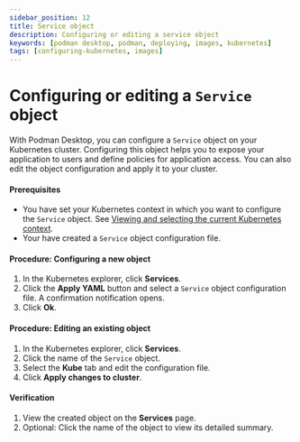 ```yaml
---
sidebar_position: 12
title: Service object
description: Configuring or editing a service object
keywords: [podman desktop, podman, deploying, images, kubernetes]
tags: [configuring-kubernetes, images]
---
```


# Configuring or editing a `Service` object

With Podman Desktop, you can configure a `Service` object on your Kubernetes cluster. Configuring this object helps you to expose your application to users and define policies for application access. You can also edit the object configuration and apply it to your cluster.

#### Prerequisites

- You have set your Kubernetes context in which you want to configure the `Service` object. See [Viewing and selecting the current Kubernetes context](/docs/kubernetes/viewing-and-selecting-current-kubernete-context-in-the-status-bar).
- Your have created a `Service` object configuration file.

#### Procedure: Configuring a new object

1. In the Kubernetes explorer, click **Services**.
2. Click the **Apply YAML** button and select a `Service` object configuration file. A confirmation notification opens.
3. Click **Ok**.

#### Procedure: Editing an existing object

1. In the Kubernetes explorer, click **Services**.
1. Click the name of the `Service` object.
1. Select the **Kube** tab and edit the configuration file.
1. Click **Apply changes to cluster**.

#### Verification

1. View the created object on the **Services** page.
1. Optional: Click the name of the object to view its detailed summary.
